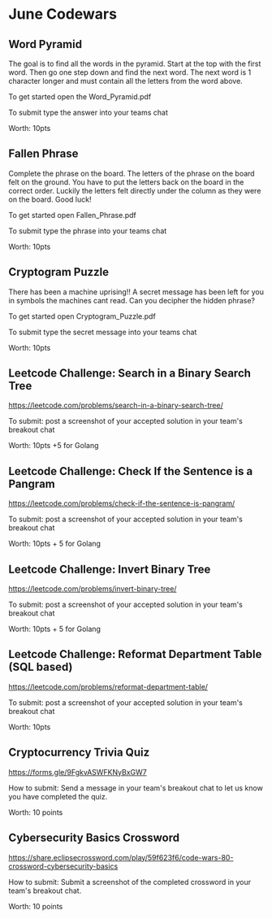 # June Codewars

## Word Pyramid

The goal is to find all the words in the pyramid. Start at the top with the first word. Then go one step down and find the next word. The next word is 1 character longer and must contain all the letters from the word above.

To get started open the Word_Pyramid.pdf

To submit type the answer into your teams chat

Worth: 10pts

## Fallen Phrase

Complete the phrase on the board.
The letters of the phrase on the board felt on the ground.
You have to put the letters back on the board in the correct order.
Luckily the letters felt directly under the column as they were on the board.
Good luck!

To get started open Fallen_Phrase.pdf

To submit type the phrase into your teams chat

Worth: 10pts

## Cryptogram Puzzle

There has been a machine uprising!! A secret message has been left for you in symbols the machines cant read. Can you decipher the hidden phrase? 

To get started open Cryptogram_Puzzle.pdf

To submit type the secret message into your teams chat

Worth: 10pts

## Leetcode Challenge: Search in a Binary Search Tree

https://leetcode.com/problems/search-in-a-binary-search-tree/

To submit: post a screenshot of your accepted solution in your team's breakout chat

Worth: 10pts +5 for Golang

## Leetcode Challenge: Check If the Sentence is a Pangram

https://leetcode.com/problems/check-if-the-sentence-is-pangram/

To submit: post a screenshot of your accepted solution in your team's breakout chat

Worth: 10pts + 5 for Golang

## Leetcode Challenge: Invert Binary Tree

https://leetcode.com/problems/invert-binary-tree/

To submit: post a screenshot of your accepted solution in your team's breakout chat

Worth: 10pts + 5 for Golang

## Leetcode Challenge: Reformat Department Table (SQL based)

https://leetcode.com/problems/reformat-department-table/

To submit: post a screenshot of your accepted solution in your team's breakout chat

Worth: 10pts

## Cryptocurrency Trivia Quiz 

https://forms.gle/9FgkvASWFKNyBxGW7

How to submit: Send a message in your team's breakout chat to let us know you have completed the quiz. 

Worth: 10 points

## Cybersecurity Basics Crossword 

https://share.eclipsecrossword.com/play/59f623f6/code-wars-80-crossword-cybersecurity-basics 

How to submit: Submit a screenshot of the completed crossword in your team's breakout chat. 

Worth: 10 points 
